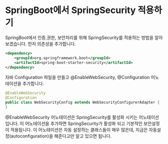 # SpringBoot에서 SpringSecurity 적용하기 

SpringBoot에서 인증,권한, 보안처리를 위해 SpringSecurity를 적용하는 방법을 알아 보겠습니다. 먼저 의존성을 추가합니다. 

```xml
<dependency>
    <groupId>org.springframework.boot</groupId>
    <artifactId>spring-boot-starter-security</artifactId>
</dependency>
```
자바 Configuration 파일을 만들고 @EnableWebSecurity, @Configuration 어노테이션을 추가합니다. 

```java
@EnableWebSecurity
@Configuration
public class WebSecurityConfig extends WebSecurityConfigurerAdapter {
}
```

@EnableWebSecurity 어노테이션은 SpringSecurity를 활성화 시키는 어노테이션입니다. 이 어노테이션을 추가하면 SpringSecurity가 활성화 되고 기본적인 보안설정이 적용됩니다. 이 어노테이션은 자동 설정하는 클래스들이 매우 많은데, 지금은 자동설정(autoconfiguration)을 해준다고만 알고 있으면 됩니다. 



























